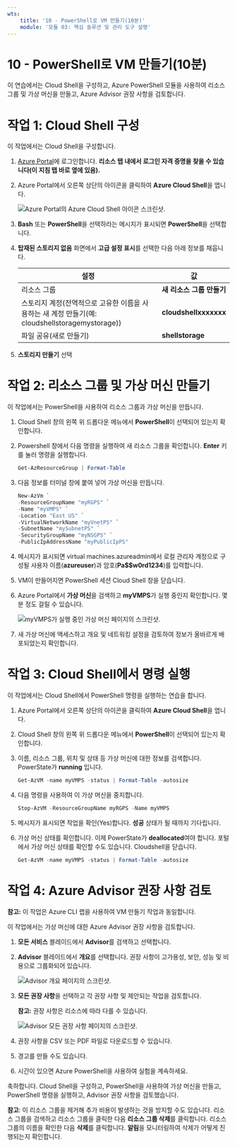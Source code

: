 ```yaml
---
wts:
    title: '10 - PowerShell로 VM 만들기(10분)'
    module: '모듈 03: 핵심 솔루션 및 관리 도구 설명'
---
```

# 10 - PowerShell로 VM 만들기(10분)

이 연습에서는 Cloud Shell을 구성하고, Azure PowerShell 모듈을 사용하여 리소스 그룹 및 가상 머신을 만들고, Azure Advisor 권장 사항을 검토합니다. 

# 작업 1: Cloud Shell 구성 

이 작업에서는 Cloud Shell을 구성합니다. 

1. [Azure Portal](https://portal.azure.com)에 로그인합니다. **리소스 탭 내에서 로그인 자격 증명을 찾을 수 있습니다(이 지침 탭 바로 옆에 있음).**
2. Azure Portal에서 오른쪽 상단의 아이콘을 클릭하여 **Azure Cloud Shell**을 엽니다.

    ![Azure Portal의 Azure Cloud Shell 아이콘 스크린샷.](../images/1002.png)

3. **Bash** 또는 **PowerShell**을 선택하라는 메시지가 표시되면 **PowerShell**을 선택합니다.

4. **탑재된 스토리지 없음** 화면에서 **고급 설정 표시**를 선택한 다음 아래 정보를 채웁니다.

    | 설정 | 값 |
    |  -- | -- |
    | 리소스 그룹 | **새 리소스 그룹 만들기** |
    | 스토리지 계정(전역적으로 고유한 이름을 사용하는 새 계정 만들기(예: cloudshellstoragemystorage)) | **cloudshellxxxxxxx** |
    | 파일 공유(새로 만들기) | **shellstorage** |

5. **스토리지 만들기** 선택

# 작업 2: 리소스 그룹 및 가상 머신 만들기

이 작업에서는 PowerShell을 사용하여 리소스 그룹과 가상 머신을 만듭니다.  

1. Cloud Shell 창의 왼쪽 위 드롭다운 메뉴에서 **PowerShell**이 선택되어 있는지 확인합니다.

2. Powershell 창에서 다음 명령을 실행하여 새 리소스 그룹을 확인합니다. **Enter** 키를 눌러 명령을 실행합니다.

    ```PowerShell
    Get-AzResourceGroup | Format-Table
    ```

3. 다음 정보를 터미널 창에 붙여 넣어 가상 머신을 만듭니다. 

    ```PowerShell
    New-AzVm `
    -ResourceGroupName "myRGPS" `
    -Name "myVMPS" `
    -Location "East US" `
    -VirtualNetworkName "myVnetPS" `
    -SubnetName "mySubnetPS" `
    -SecurityGroupName "myNSGPS" `
    -PublicIpAddressName "myPublicIpPS"
    ```
    
4. 메시지가 표시되면 virtual machines.azureadmin에서 로컬 관리자 계정으로 구성될 사용자 이름(**azureuser**)과 암호(**Pa$$w0rd1234**)를 입력합니다.

5. VM이 만들어지면 PowerShell 세션 Cloud Shell 창을 닫습니다.

6. Azure Portal에서 **가상 머신**을 검색하고 **myVMPS**가 실행 중인지 확인합니다. 몇 분 정도 걸릴 수 있습니다.

    ![myVMPS가 실행 중인 가상 머신 페이지의 스크린샷.](../images/1001.png)

7. 새 가상 머신에 액세스하고 개요 및 네트워킹 설정을 검토하여 정보가 올바르게 배포되었는지 확인합니다. 

# 작업 3: Cloud Shell에서 명령 실행

이 작업에서는 Cloud Shell에서 PowerShell 명령을 실행하는 연습을 합니다. 

1. Azure Portal에서 오른쪽 상단의 아이콘을 클릭하여 **Azure Cloud Shell**을 엽니다.

2. Cloud Shell 창의 왼쪽 위 드롭다운 메뉴에서 **PowerShell**이 선택되어 있는지 확인합니다.

3. 이름, 리소스 그룹, 위치 및 상태 등 가상 머신에 대한 정보를 검색합니다. PowerState가 **running** 입니다.

    ```PowerShell
    Get-AzVM -name myVMPS -status | Format-Table -autosize
    ```

4. 다음 명령을 사용하여 이 가상 머신을 중지합니다. 

    ```PowerShell
    Stop-AzVM -ResourceGroupName myRGPS -Name myVMPS
    ```
5. 메시지가 표시되면 작업을 확인(Yes)합니다. **성공** 상태가 될 때까지 기다립니다.

6. 가상 머신 상태를 확인합니다. 이제 PowerState가 **deallocated**여야 합니다. 포털에서 가상 머신 상태를 확인할 수도 있습니다. Cloudshell을 닫습니다.

    ```PowerShell
    Get-AzVM -name myVMPS -status | Format-Table -autosize
    ```

# 작업 4: Azure Advisor 권장 사항 검토

**참고:** 이 작업은 Azure CLI 랩을 사용하여 VM 만들기 작업과 동일합니다. 

이 작업에서는 가상 머신에 대한 Azure Advisor 권장 사항을 검토합니다. 

1. **모든 서비스** 블레이드에서 **Advisor**를 검색하고 선택합니다. 

2. **Advisor** 블레이드에서 **개요**를 선택합니다. 권장 사항이 고가용성, 보안, 성능 및 비용으로 그룹화되어 있습니다. 

    ![Advisor 개요 페이지의 스크린샷. ](../images/1003.png)

3. **모든 권장 사항**을 선택하고 각 권장 사항 및 제안되는 작업을 검토합니다. 

    **참고:** 권장 사항은 리소스에 따라 다를 수 있습니다. 

    ![Advisor 모든 권장 사항 페이지의 스크린샷. ](../images/1004.png)

4. 권장 사항을 CSV 또는 PDF 파일로 다운로드할 수 있습니다. 

5. 경고를 만들 수도 있습니다. 

6. 시간이 있으면 Azure PowerShell을 사용하여 실험을 계속하세요. 

축하합니다. Cloud Shell을 구성하고, PowerShell을 사용하여 가상 머신을 만들고, PowerShell 명령을 실행하고, Advisor 권장 사항을 검토했습니다.

**참고**: 이 리소스 그룹을 제거해 추가 비용이 발생하는 것을 방지할 수도 있습니다. 리소스 그룹을 검색하고 리소스 그룹을 클릭한 다음 **리소스 그룹 삭제**를 클릭합니다. 리소스 그룹의 이름을 확인한 다음 **삭제**를 클릭합니다. **알림**을 모니터링하여 삭제가 어떻게 진행되는지 확인합니다.

